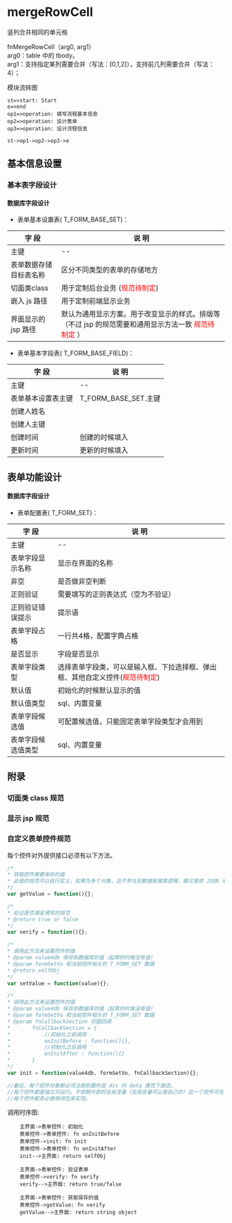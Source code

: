 # mergeRowCell
竖列合并相同的单元格

fnMergeRowCell（arg0, arg1） 
</br>arg0：table 中的 tbody。 
</br>arg1：支持指定某列需要合并（写法：[0,1,2]），支持前几列需要合并（写法：4）；

模块流转图

```flow
st=>start: Start
e=>end
op1=>operation: 填写流程基本信息
op2=>operation: 设计表单
op3=>operation: 设计流程信息

st->op1->op2->op3->e
```

## 基本信息设置
### 基本表字段设计
#### 数据库字段设计
* 表单基本设置表( T_FORM_BASE_SET)：

| 字 段 | 说 明 |
|---|---|
| 主键 | -- |
| 表单数据存储目标表名称 | 区分不同类型的表单的存储地方 |
| 切面类class | 用于定制后台业务 (<font style="color: red;">规范待制定</font>)|
| 嵌入 js 路径 | 用于定制前端显示业务 |
| 界面显示的 jsp 路径 | 默认为通用显示方案。用于改变显示的样式。排版等（不过 jsp 的规范需要和通用显示方法一致 <font style="color: red;">规范待制定</font> ） |

* 表单基本字段表( T_FORM_BASE_FIELD)：

| 字 段 | 说 明 |
|---|---|
| 主键 | -- |
| 表单基本设置表主键 | T_FORM_BASE_SET.主键 |
| 创建人姓名 |  |
| 创建人主键 |  |
| 创建时间 | 创建的时候填入 |
| 更新时间 | 更新的时候填入 |

## 表单功能设计
#### 数据库字段设计
* 表单配置表( T_FORM_SET)：

| 字 段 | 说 明 |
|---|---|
| 主键 | -- |
| 表单字段显示名称 | 显示在界面的名称 |
| 非空 | 是否做非空判断 |
| 正则验证 | 需要填写的正则表达式（空为不验证） |
| 正则验证错误提示 | 提示语 |
| 表单字段占格 | 一行共4格，配置字典占格 |
| 是否显示 | 字段是否显示 |
| 表单字段类型 | 选择表单字段类，可以是输入框、下拉选择框、弹出框、其他自定义控件(<font style="color: red;">规范待制定</font>) |
| 默认值 | 初始化的时候默认显示的值 |
| 默认值类型 | sql、内置变量 |
| 表单字段候选值 | 可配置候选值，只能固定表单字段类型才会用到 |
| 表单字段候选值类型 | sql、内置变量 |


## 附录
### 切面类 class 规范
### 显示 jsp 规范
### 自定义表单控件规范
每个控件对外提供接口必须有以下方法。

```javascript
/*
* 获取控件需要保存的值
* 此值的规范可以自行定义，如果为多个对象，且不参与到数据库搜索逻辑，建议使用 JSON 来存储。
*/
var getValue = function(){};

/*
* 验证是否满足填写的规范
* @return true or false
*/
var verify = function(){};

/* 
* 调用此方法来设置控件的值
* @param value4db 保存到数据库的值（起草的时候没有值）
* @param formSetVo 和当前控件相关的 T_FORM_SET 数据
* @return selfObj
*/
var setValue = function(value){};

/* 
* 调用此方法来设置控件的值
* @param value4db 保存到数据库的值（起草的时候没有值）
* @param formSetVo 和当前控件相关的 T_FORM_SET 数据
* @param fnCallbackSection 切面回调
*       fnCallbackSection = {
*           //初始化之前调用
*           onInitBefore : function(){},
*           //初始化之后调用
*           onInitAfter : function(){}
*       }
*/
var init = function(value4db, formSetVo, fnCallbackSection){};

//最后，每个控件对象都必须注册到最外层 div 的 data 属性下面去。
//每个控件都是独立可运行。不依赖外部的全局变量（全局变量可以是自己的）且一个控件可在一个界面中运行多个。
//每个控件都务必使用闭包来实现。

```
调用时序图:

```sequence    
    主界面->表单控件: 初始化
    表单控件->表单控件: fn onInitBefore
    表单控件->init: fn init
    表单控件->表单控件: fn onInitAfter
    init-->主界面: return selfObj

    主界面->表单控件: 验证表单
    表单控件->verify: fn verify
    verify-->主界面: return true/false
    
    主界面->表单控件: 获取保存的值
    表单控件->getValue: fn verify
    getValue-->主界面: return string object
```


